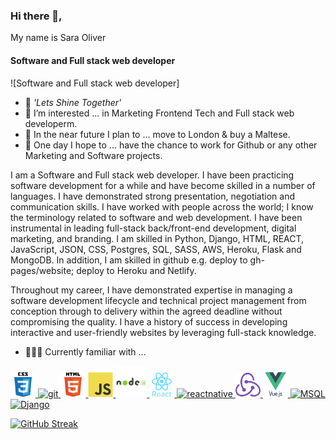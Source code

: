 ### Hi there 👋, 
My name is Sara Oliver 

#### Software and Full stack web developer
![Software and Full stack web developer]


- 🌟 *'Lets Shine Together'* 
- 👀 I’m interested ... in Marketing Frontend Tech and Full stack web developerm.
- 🎯 In the near future I plan to ... move to London & buy a Maltese.
- 🤞 One day I hope to ... have the chance to work for Github or any other Marketing and Software projects.
</p>
I am a Software and Full stack web developer. I have been practicing software development for a while and have become skilled in a number of languages. I have demonstrated strong presentation, negotiation and communication skills. I have worked with people across the world; I know the terminology related to software and web development. I have been instrumental in leading full-stack back/front-end development, digital marketing, and branding. I am skilled in Python, Django, HTML, REACT, JavaScript, JSON, CSS, Postgres, SQL, SASS, AWS, Heroku, Flask and MongoDB. In addition, I am skilled in github e.g. deploy to gh-pages/website; deploy to Heroku and Netlify.

Throughout my career, I have demonstrated expertise in managing a software development lifecycle and technical project management from conception through to delivery within the agreed deadline without compromising the quality. I have a history of success in developing interactive and user-friendly websites by leveraging full-stack knowledge.


- 👩🏼‍💻 Currently familiar with ...
<p align="left"> <a href="https://www.w3schools.com/css/" target="_blank" rel="noreferrer"> <img src="https://raw.githubusercontent.com/devicons/devicon/master/icons/css3/css3-original-wordmark.svg" alt="css3" width="40" height="40"/> </a> <a href="https://git-scm.com/" target="_blank" rel="noreferrer"> <img src="https://www.vectorlogo.zone/logos/git-scm/git-scm-icon.svg" alt="git" width="40" height="40"/> </a> <a href="https://www.w3.org/html/" target="_blank" rel="noreferrer"> <img src="https://raw.githubusercontent.com/devicons/devicon/master/icons/html5/html5-original-wordmark.svg" alt="html5" width="40" height="40"/> </a> <a href="https://developer.mozilla.org/en-US/docs/Web/JavaScript" target="_blank" rel="noreferrer"> <img src="https://raw.githubusercontent.com/devicons/devicon/master/icons/javascript/javascript-original.svg" alt="javascript" width="40" height="40"/> </a> <a href="https://nodejs.org" target="_blank" rel="noreferrer"> <img src="https://raw.githubusercontent.com/devicons/devicon/master/icons/nodejs/nodejs-original-wordmark.svg" alt="nodejs" width="50" height="50"/> </a> <a href="https://reactjs.org/" target="_blank" rel="noreferrer"> <img src="https://raw.githubusercontent.com/devicons/devicon/master/icons/react/react-original-wordmark.svg" alt="react" width="40" height="40"/> </a> <a href="https://reactnative.dev/" target="_blank" rel="noreferrer"> <img src="https://reactnative.dev/img/header_logo.svg" alt="reactnative" width="40" height="40"/> </a> <a href="https://redux.js.org" target="_blank" rel="noreferrer"> <img src="https://raw.githubusercontent.com/devicons/devicon/master/icons/redux/redux-original.svg" alt="redux" width="40" height="40"/> </a> <a href="https://vuejs.org/" target="_blank" rel="noreferrer"> <img src="https://raw.githubusercontent.com/devicons/devicon/master/icons/vuejs/vuejs-original-wordmark.svg" alt="vuejs" width="40" height="40"/> </a><a href="https://en.wikipedia.org/wiki/MySQL" target="_blank" rel="noreferrer"><img src="https://pngimg.com/uploads/mysql/mysql_PNG23.png" alt="MSQL" width="40" height="40"/> </a><a href="https://en.wikipedia.org/wiki/Django_(web_framework)" target="_blank" rel><img
src="https://static.djangoproject.com/img/logos/django-logo-negative.png" alt="Django" width="40" height="40" /><!--</a><a href="https://en.wikipedia.org/wiki/Python_(programming_language)" target="_blank"><img src="https://upload.wikimedia.org/wikipedia/commons/thumb/f/f8/Python_logo_and_wordmark.svg/1920px-Python_logo_and_wordmark.svg.png" alt="Python" width="40" height="40"/><a href="https://en.wikipedia.org/wiki/Flask_(web_framework)"><img 
src="https://encrypted-tbn0.gstatic.com/images?q=tbn:ANd9GcRIXwhfWKpnsbG9kGC1zdNV4gVCYxjGttZR2Kd5QlNkHa2pQ0BW" alt="Flask" width="50" height="50"/>
<a href="https://en.wikipedia.org/wiki/Heroku" target="_blank"><img src= "https://encrypted-tbn0.gstatic.com/images?q=tbn:ANd9GcQn7V0YFpB2Dtqw3RRtBBbyVLiNYzuVSwMhEyiMktF7iODaqrSLanaSI9llnPMvcXRUIWI&usqp=CAU" alt="Heroku" width="40" height="40"/>--></a></p>
			               

<!--[![GitHub Streak](https://streak-stats.demolab.com?user=SOliv1&theme=windows-dark&date_format=j%20M%5B%20Y%5D)](https://git.io/streak-stats)  🔥 🔥✨ -->
[![GitHub Streak](https://streak-stats.demolab.com?user=SOliv1&theme=react)](https://git.io/streak-stats)
<!-- ![Sara Oliver](https://github-readme-streak-stats.herokuapp.com/?user=aylinhyusmen&theme=react&hide_border=true) -->

